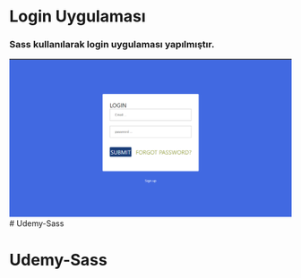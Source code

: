 <h1>Login Uygulaması</h1>

<h3>Sass kullanılarak login uygulaması yapılmıştır.</h3>

![](rsm.png)# Udemy-Sass
# Udemy-Sass
